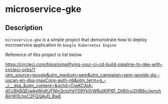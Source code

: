# microservice-gke

## Description

`mircoservice-gke` is a simple project that demonstrate how to deploy microservice application to `Google Kubernetes Engine` 

Reference of this project is list below

https://circleci.com/blog/simplifying-your-ci-cd-build-pipeline-to-gke-with-circleci-orbs/?utm_source=google&utm_medium=sem&utm_campaign=sem-google-dg--uscan-en-dsa-maxConv-auth-nb&utm_term=g_-_c__dsa_&utm_content=&gclid=CjwKCAiA-dCcBhBQEiwAeWidtUFNln3ctoYqYS9Yk0rWRstKtP6F_Dt80rui2HB8xJwnch8iIrW0LhoC2FQQAvD_BwE



